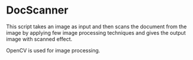 # DocScanner
This script takes an image as input and then scans the document from the image by applying few image processing techniques and gives the output image with scanned effect.

OpenCV is used for image processing.
